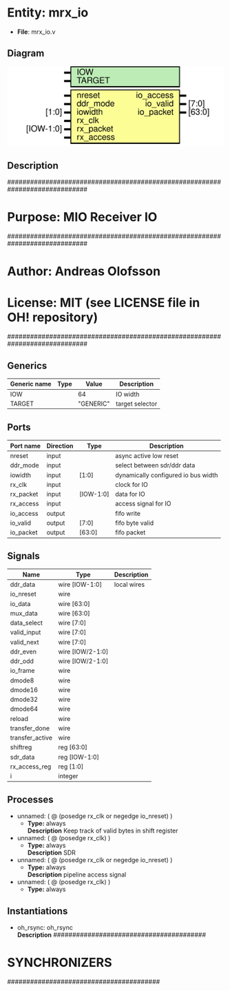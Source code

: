 # Entity: mrx_io

- **File**: mrx_io.v
## Diagram

![Diagram](mrx_io.svg "Diagram")
## Description

#############################################################################
# Purpose: MIO Receiver IO                                                  #
#############################################################################
# Author:   Andreas Olofsson                                                #
# License:  MIT (see LICENSE file in OH! repository)                        # 
#############################################################################

## Generics

| Generic name | Type | Value     | Description       |
| ------------ | ---- | --------- | ----------------- |
| IOW          |      | 64        |  IO width         |
| TARGET       |      | "GENERIC" |  target selector  |
## Ports

| Port name | Direction | Type      | Description                         |
| --------- | --------- | --------- | ----------------------------------- |
| nreset    | input     |           | async active low reset              |
| ddr_mode  | input     |           | select between sdr/ddr data         |
| iowidth   | input     | [1:0]     | dynamically configured io bus width |
| rx_clk    | input     |           | clock for IO                        |
| rx_packet | input     | [IOW-1:0] | data for IO                         |
| rx_access | input     |           | access signal for IO                |
| io_access | output    |           | fifo write                          |
| io_valid  | output    | [7:0]     | fifo byte valid                     |
| io_packet | output    | [63:0]    | fifo packet                         |
## Signals

| Name            | Type             | Description   |
| --------------- | ---------------- | ------------- |
| ddr_data        | wire [IOW-1:0]   |  local wires  |
| io_nreset       | wire             |               |
| io_data         | wire [63:0]      |               |
| mux_data        | wire [63:0]      |               |
| data_select     | wire [7:0]       |               |
| valid_input     | wire [7:0]       |               |
| valid_next      | wire [7:0]       |               |
| ddr_even        | wire [IOW/2-1:0] |               |
| ddr_odd         | wire [IOW/2-1:0] |               |
| io_frame        | wire             |               |
| dmode8          | wire             |               |
| dmode16         | wire             |               |
| dmode32         | wire             |               |
| dmode64         | wire             |               |
| reload          | wire             |               |
| transfer_done   | wire             |               |
| transfer_active | wire             |               |
| shiftreg        | reg [63:0]       |               |
| sdr_data        | reg [IOW-1:0]    |               |
| rx_access_reg   | reg [1:0]        |               |
| i               | integer          |               |
## Processes
- unnamed: ( @ (posedge rx_clk or negedge io_nreset) )
  - **Type:** always
</br>**Description**
Keep track of valid bytes in shift register 
- unnamed: ( @ (posedge rx_clk) )
  - **Type:** always
</br>**Description**
 SDR 
- unnamed: ( @ (posedge rx_clk or negedge io_nreset) )
  - **Type:** always
</br>**Description**
 pipeline access signal 
- unnamed: ( @ (posedge rx_clk) )
  - **Type:** always
## Instantiations

- oh_rsync: oh_rsync
</br>**Description**
########################################
# SYNCHRONIZERS
########################################

